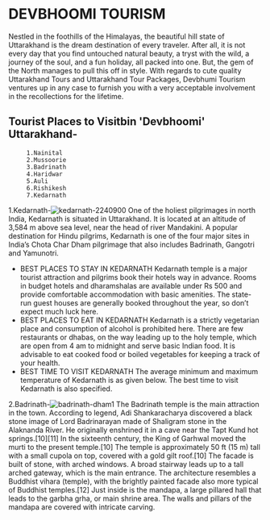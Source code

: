 # DEVBHOOMI TOURISM
Nestled in the foothills of the Himalayas, the beautiful hill state of Uttarakhand is the dream destination of every traveler. After all, it is not every day that you find untouched natural beauty, a tryst with the wild, a journey of the soul, and a fun holiday, all packed into one. But, the gem of the North manages to pull this off in style. With regards to cute quality Uttarakhand Tours and Uttarakhand Tour Packages, Devbhumi Tourism ventures up in any case to furnish you with a very acceptable involvement in the recollections for the lifetime.
## Tourist Places to Visitbin 'Devbhoomi' Uttarakhand-
         1.Nainital
         2.Mussoorie
         3.Badrinath
         4.Haridwar
         5.Auli
         6.Rishikesh
         7.Kedarnath
1.Kedarnath-![kedarnath-2240900](https://user-images.githubusercontent.com/118448636/203001813-47d91ae1-a5dd-4ed9-8184-cd67b9fcf6f5.jpg)
One of the holiest pilgrimages in north India, Kedarnath is situated in Uttarakhand. It is located at an altitude of 3,584 m above sea level, near the head of river Mandakini. A popular destination for Hindu pilgrims, Kedarnath is one of the four major sites in India’s Chota Char Dham pilgrimage that also includes Badrinath, Gangotri and Yamunotri.
* BEST PLACES TO STAY IN KEDARNATH
Kedarnath temple is a major tourist attraction and pilgrims book their hotels way in advance. Rooms in budget hotels and dharamshalas are available under Rs 500 and provide comfortable accommodation with basic amenities. The state-run guest houses are  generally booked throughout the year, so don’t expect much luck here.
* BEST PLACES TO EAT IN KEDARNATH
Kedarnath is a strictly vegetarian place and consumption of alcohol is prohibited here. There are few restaurants or dhabas, on the way leading up to the holy temple, which are open from 4 am to midnight and serve basic Indian food. It is advisable to eat cooked food or boiled vegetables for keeping a track of your health.
* BEST TIME TO VISIT KEDARNATH
The average minimum and maximum temperature of Kedarnath is as given below. The best time to visit Kedarnath is also specified.

2.Badrinath-![badrinath-dham1](https://user-images.githubusercontent.com/118448636/203006720-21319be8-5b11-41d9-af8c-29b0c85a9d33.jpg)
The Badrinath temple is the main attraction in the town. According to legend, Adi Shankaracharya discovered a black stone image of Lord Badrinarayan made of Shaligram stone in the Alaknanda River. He originally enshrined it in a cave near the Tapt Kund hot springs.[10][11] In the sixteenth century, the King of Garhwal moved the murti to the present temple.[10] The temple is approximately 50 ft (15 m) tall with a small cupola on top, covered with a gold gilt roof.[10] The facade is built of stone, with arched windows. A broad stairway leads up to a tall arched gateway, which is the main entrance. The architecture resembles a Buddhist vihara (temple), with the brightly painted facade also more typical of Buddhist temples.[12] Just inside is the mandapa, a large pillared hall that leads to the garbha grha, or main shrine area. The walls and pillars of the mandapa are covered with intricate carving.
